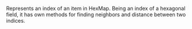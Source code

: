 Represents an index of an item in HexMap. Being an index of a hexagonal field, it has own methods for finding neighbors and distance between two indices.